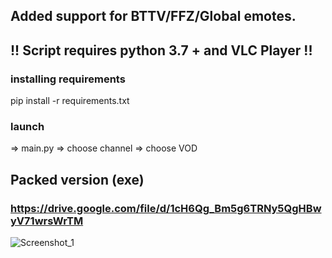 ## Added support for BTTV/FFZ/Global emotes.  

## !! Script requires python 3.7 + and VLC Player !!

### installing requirements
pip install -r requirements.txt

 
### launch
=> main.py
  => choose channel
  => choose VOD
  
## Packed version (exe)

### https://drive.google.com/file/d/1cH6Qg_Bm5g6TRNy5QgHBwyV71wrsWrTM


![Screenshot_1](https://user-images.githubusercontent.com/69356471/113199331-0d315600-9278-11eb-9ed6-4f209280ca10.png)
